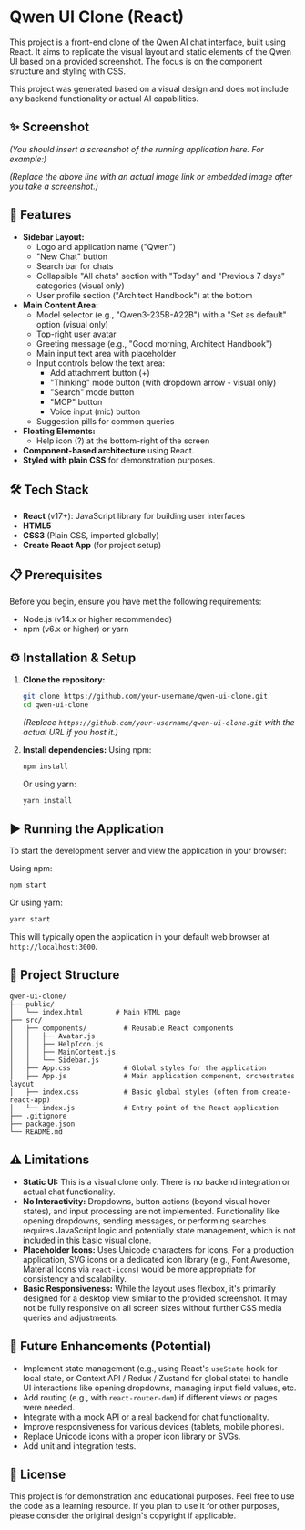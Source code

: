 # Qwen UI Clone (React)

This project is a front-end clone of the Qwen AI chat interface, built using React. It aims to replicate the visual layout and static elements of the Qwen UI based on a provided screenshot. The focus is on the component structure and styling with CSS.

This project was generated based on a visual design and does not include any backend functionality or actual AI capabilities.

## ✨ Screenshot

*(You should insert a screenshot of the running application here. For example:)*
<!-- ![Qwen UI Clone Screenshot](./screenshot.png) -->
*(Replace the above line with an actual image link or embedded image after you take a screenshot.)*

## 🚀 Features

-   **Sidebar Layout:**
    -   Logo and application name ("Qwen")
    -   "New Chat" button
    -   Search bar for chats
    -   Collapsible "All chats" section with "Today" and "Previous 7 days" categories (visual only)
    -   User profile section ("Architect Handbook") at the bottom
-   **Main Content Area:**
    -   Model selector (e.g., "Qwen3-235B-A22B") with a "Set as default" option (visual only)
    -   Top-right user avatar
    -   Greeting message (e.g., "Good morning, Architect Handbook")
    -   Main input text area with placeholder
    -   Input controls below the text area:
        -   Add attachment button (+)
        -   "Thinking" mode button (with dropdown arrow - visual only)
        -   "Search" mode button
        -   "MCP" button
        -   Voice input (mic) button
    -   Suggestion pills for common queries
-   **Floating Elements:**
    -   Help icon (?) at the bottom-right of the screen
-   **Component-based architecture** using React.
-   **Styled with plain CSS** for demonstration purposes.

## 🛠️ Tech Stack

-   **React** (v17+): JavaScript library for building user interfaces
-   **HTML5**
-   **CSS3** (Plain CSS, imported globally)
-   **Create React App** (for project setup)

## 📋 Prerequisites

Before you begin, ensure you have met the following requirements:
-   Node.js (v14.x or higher recommended)
-   npm (v6.x or higher) or yarn

## ⚙️ Installation & Setup

1.  **Clone the repository:**
    ```bash
    git clone https://github.com/your-username/qwen-ui-clone.git
    cd qwen-ui-clone
    ```
    *(Replace `https://github.com/your-username/qwen-ui-clone.git` with the actual URL if you host it.)*

2.  **Install dependencies:**
    Using npm:
    ```bash
    npm install
    ```
    Or using yarn:
    ```bash
    yarn install
    ```

## ▶️ Running the Application

To start the development server and view the application in your browser:

Using npm:
```bash
npm start
```
Or using yarn:
```bash
yarn start
```
This will typically open the application in your default web browser at `http://localhost:3000`.

## 📂 Project Structure

```
qwen-ui-clone/
├── public/
│   └── index.html        # Main HTML page
├── src/
│   ├── components/         # Reusable React components
│   │   ├── Avatar.js
│   │   ├── HelpIcon.js
│   │   ├── MainContent.js
│   │   └── Sidebar.js
│   ├── App.css             # Global styles for the application
│   ├── App.js              # Main application component, orchestrates layout
│   ├── index.css           # Basic global styles (often from create-react-app)
│   └── index.js            # Entry point of the React application
├── .gitignore
├── package.json
└── README.md
```

## ⚠️ Limitations

-   **Static UI:** This is a visual clone only. There is no backend integration or actual chat functionality.
-   **No Interactivity:** Dropdowns, button actions (beyond visual hover states), and input processing are not implemented. Functionality like opening dropdowns, sending messages, or performing searches requires JavaScript logic and potentially state management, which is not included in this basic visual clone.
-   **Placeholder Icons:** Uses Unicode characters for icons. For a production application, SVG icons or a dedicated icon library (e.g., Font Awesome, Material Icons via `react-icons`) would be more appropriate for consistency and scalability.
-   **Basic Responsiveness:** While the layout uses flexbox, it's primarily designed for a desktop view similar to the provided screenshot. It may not be fully responsive on all screen sizes without further CSS media queries and adjustments.

## 🌱 Future Enhancements (Potential)

-   Implement state management (e.g., using React's `useState` hook for local state, or Context API / Redux / Zustand for global state) to handle UI interactions like opening dropdowns, managing input field values, etc.
-   Add routing (e.g., with `react-router-dom`) if different views or pages were needed.
-   Integrate with a mock API or a real backend for chat functionality.
-   Improve responsiveness for various devices (tablets, mobile phones).
-   Replace Unicode icons with a proper icon library or SVGs.
-   Add unit and integration tests.

## 📄 License

This project is for demonstration and educational purposes. Feel free to use the code as a learning resource. If you plan to use it for other purposes, please consider the original design's copyright if applicable.
